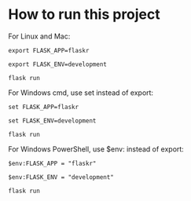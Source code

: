# How to run this project

For Linux and Mac:

`export FLASK_APP=flaskr`

`export FLASK_ENV=development`

`flask run`

For Windows cmd, use set instead of export:

`set FLASK_APP=flaskr`

`set FLASK_ENV=development`

`flask run`

For Windows PowerShell, use $env: instead of export:

`$env:FLASK_APP = "flaskr"`

`$env:FLASK_ENV = "development"`

`flask run`

